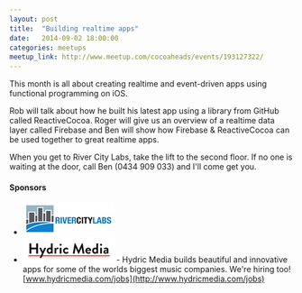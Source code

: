 ```yaml
---
layout: post
title:  "Building realtime apps"
date:   2014-09-02 18:00:00
categories: meetups
meetup_link: http://www.meetup.com/cocoaheads/events/193127322/
---
```


This month is all about creating realtime and event-driven apps using functional programming on iOS. 

Rob will talk about how he built his latest app using a library from GitHub called ReactiveCocoa. Roger will give us an overview of a realtime data layer called Firebase and Ben will show how Firebase & ReactiveCocoa can be used together to great realtime apps.

When you get to River City Labs, take the lift to the second floor. If no one is waiting at the door, call Ben (0434 909 033) and I'll come get you.

#### Sponsors

* [![River City Labs](/images/RCL_logo_2013.png)](http://rivercitylabs.net/)
* [![Hydric Media](/images/hydric.png)](http://www.hydricmedia.com/) - Hydric Media builds beautiful and innovative apps for some of the worlds biggest music companies. We're hiring too! [www.hydricmedia.com/jobs](http://www.hydricmedia.com/jobs)